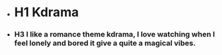 - # H1 Kdrama
- ### H3 I like a romance theme kdrama, I love watching when I feel lonely and bored it give a quite a magical vibes.
  
